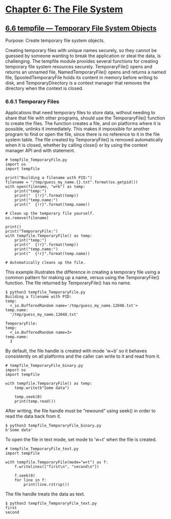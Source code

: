 # [Chapter 6: The File System](https://pymotw.com/3/file_access.html)

## [6.6 tempfile — Temporary File System Objects](https://pymotw.com/3/tempfile/index.html)

Purpose:	Create temporary file system objects.

Creating temporary files with unique names securely, so they cannot be guessed by someone wanting to break the application or steal the data, is challenging. The tempfile module provides several functions for creating temporary file system resources securely. TemporaryFile() opens and returns an unnamed file, NamedTemporaryFile() opens and returns a named file, SpooledTemporaryFile holds its content in memory before writing to disk, and TemporaryDirectory is a context manager that removes the directory when the context is closed.

### 6.6.1 Temporary Files

Applications that need temporary files to store data, without needing to share that file with other programs, should use the TemporaryFile() function to create the files. The function creates a file, and on platforms where it is possible, unlinks it immediately. This makes it impossible for another program to find or open the file, since there is no reference to it in the file system table. The file created by TemporaryFile() is removed automatically when it is closed, whether by calling close() or by using the context manager API and with statement.

```
# tempfile_TemporaryFile.py
import os
import tempfile

print("Building a filename with PID:")
filename = "/tmp/guess_my_name.{}.txt".format(os.getpid())
with open(filename, "w+b") as temp:
    print("temp:")
    print("  {!r}".format(temp))
    print("temp.name:")
    print("  {!r}".format(temp.name))

# Clean up the temporary file yourself.
os.remove(filename)

print()
print("TemporaryFile:")
with tempfile.TemporaryFile() as temp:
    print("temp:")
    print("  {!r}".format(temp))
    print("temp.name:")
    print("  {!r}".format(temp.name))

# Automatically cleans up the file.
```

This example illustrates the difference in creating a temporary file using a common pattern for making up a name, versus using the TemporaryFile() function. The file returned by TemporaryFile() has no name.

```
$ python3 tempfile_TemporaryFile.py
Building a filename with PID:
temp:
  <_io.BufferedRandom name='/tmp/guess_my_name.12048.txt'>
temp.name:
  '/tmp/guess_my_name.12048.txt'

TemporaryFile:
temp:
  <_io.BufferedRandom name=3>
temp.name:
  3
```

By default, the file handle is created with mode 'w+b' so it behaves consistently on all platforms and the caller can write to it and read from it.

```
# tempfile_TemporaryFile_binary.py
import os
import tempfile

with tempfile.TemporaryFile() as temp:
    temp.write(b"Some data")

    temp.seek(0)
    print(temp.read())
```

After writing, the file handle must be “rewound” using seek() in order to read the data back from it.

```
$ python3 tempfile_TemporaryFile_binary.py
b'Some data'
```

To open the file in text mode, set mode to 'w+t' when the file is created.

```
# tempfile_TemporaryFile_text.py
import tempfile

with tempfile.TemporaryFile(mode="w+t") as f:
    f.writelines(["first\n", "second\n"])

    f.seek(0)
    for line in f:
        print(line.rstrip())
```

The file handle treats the data as text.

```
$ python3 tempfile_TemporaryFile_text.py
first
second
```